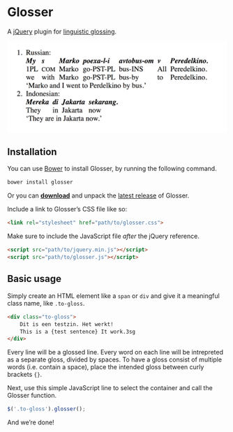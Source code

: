 # Glosser

A [jQuery](https://jquery.com/) plugin for [linguistic glossing](https://en.wikipedia.org/wiki/Gloss_(annotation)).

![](example.png)

## Installation

You can use [Bower](http://bower.io/) to install Glosser, by running the following command. 

```sh
bower install glosser
```

Or you can **[download](https://github.com/icod/glosser/releases/latest)** and unpack the [latest release](https://github.com/icod/glosser/releases/latest) of Glosser.

Include a link to Glosser’s CSS file like so:

```html
<link rel="stylesheet" href="path/to/glosser.css">
```

Make sure to include the JavaScript file *after* the jQuery reference. 

```html
<script src="path/to/jquery.min.js"></script>
<script src="path/to/glosser.js"></script>
```

## Basic usage

Simply create an HTML element like a `span` or `div` and give it a meaningful class name, like `.to-gloss`. 

```html
<div class="to-gloss">
	Dit is een testzin. Het werkt!
	This is a {test sentence} It work.3sg
</div>
```

Every line will be a glossed line. Every word on each line will be intrepreted as a separate gloss, divided by spaces. To have a gloss consist of multiple words (i.e. contain a space), place the intended gloss between curly brackets `{}`.

Next, use this simple JavaScript line to select the container and call the Glosser function. 

```js
$('.to-gloss').glosser();
```

And we’re done!